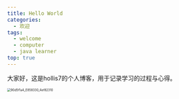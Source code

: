 ```yaml
---
title: Hello World
categories:
  - 欢迎
tags:
  - welcome
  - computer
  - java learner
top: true
---
```

大家好，这是hollis7的个人博客，用于记录学习的过程与心得。

<img src="https://gitee.com/hollis7/pictures/raw/master/2024/06/25/13808_90d5f1a4_E858330_4ef82310.png" alt="90d5f1a4_E858330_4ef82310" style="zoom: 50%;" />